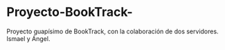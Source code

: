# Proyecto-BookTrack-
Proyecto guapísimo de BookTrack, con la colaboración de dos servidores. Ismael y Ángel.
